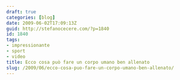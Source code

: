 ```yaml
---
draft: true
categories: [blog]
date: 2009-06-02T17:09:13Z
guid: http://stefanocecere.com/?p=1840
id: 1840
tags:
- impressionante
- sport
- video
title: Ecco cosa può fare un corpo umano ben allenato
slug: /2009/06/ecco-cosa-puo-fare-un-corpo-umano-ben-allenato/
---
```



